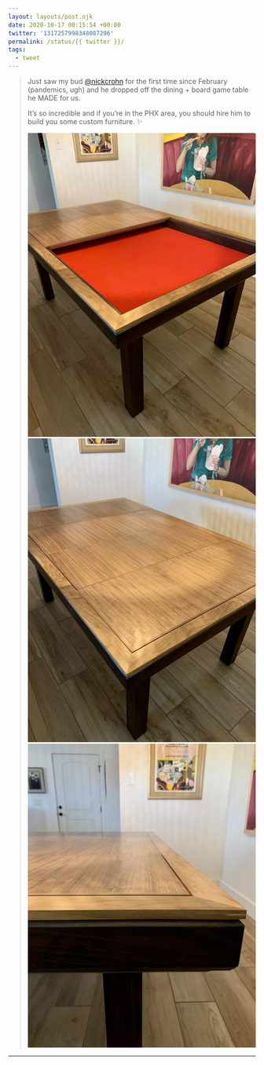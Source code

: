 ```yaml
---
layout: layouts/post.njk
date: 2020-10-17 00:15:54 +00:00
twitter: '1317257998348087296'
permalink: /status/{{ twitter }}/
tags: 
  - tweet
---
```


> Just saw my bud [@nickcrohn](https://twitter.com/nickcrohn) for the first time since February (pandemics, ugh) and he dropped off the dining + board game table he MADE for us.
> 
> It’s so incredible and if you’re in the PHX area, you should hire him to build you some custom furniture. ✨ 
> 
> ![A wood dining table with part of its top removed to show a felted game surface underneath.](/img/1317257998348087296-EkfVshxVMAAcqCH.jpg)
> ![The same table with all the top pieces in place, so it can be used as a dining table.](/img/1317257998348087296-EkfVtXZVcAE7jYl.jpg)
> ![A closeup of the woodwork on the edge of the table. ](/img/1317257998348087296-EkfVt7pVoAEQ0CX.jpg)

---

